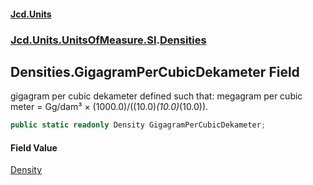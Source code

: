 #### [Jcd.Units](index 'index')
### [Jcd.Units.UnitsOfMeasure.SI](Jcd.Units.UnitsOfMeasure.SI 'Jcd.Units.UnitsOfMeasure.SI').[Densities](Densities 'Jcd.Units.UnitsOfMeasure.SI.Densities')

## Densities.GigagramPerCubicDekameter Field

gigagram per cubic dekameter defined such that: megagram per cubic meter = Gg/dam³ ×
(1000.0)/((10.0)*(10.0)*(10.0)).

```csharp
public static readonly Density GigagramPerCubicDekameter;
```

#### Field Value
[Density](Density 'Jcd.Units.UnitTypes.Density')